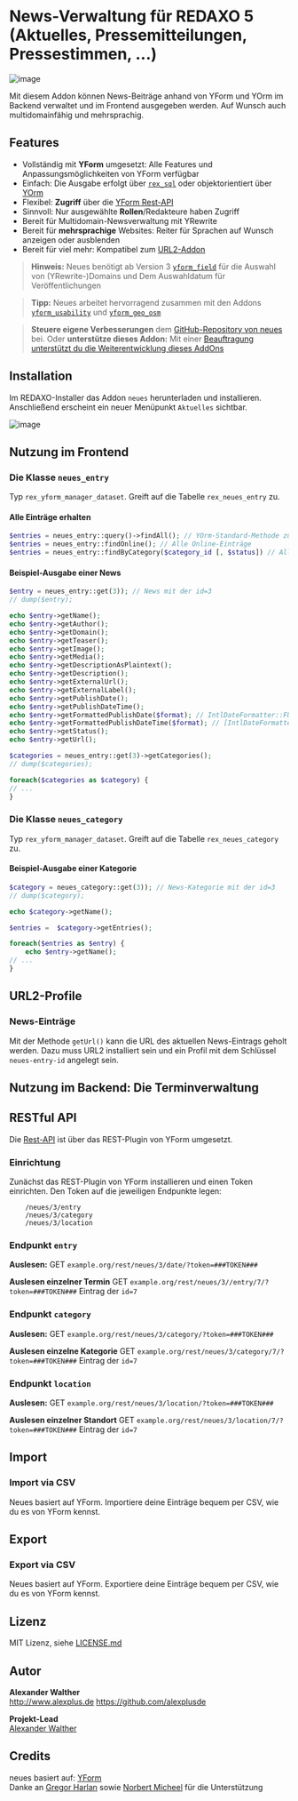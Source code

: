 # News-Verwaltung für REDAXO 5 (Aktuelles, Pressemitteilungen, Pressestimmen, ...)

![image](https://user-images.githubusercontent.com/3855487/209688259-e64e78f9-cfb2-4c52-a252-4178fb7dab04.png)

Mit diesem Addon können News-Beiträge anhand von YForm und YOrm im Backend verwaltet und im Frontend ausgegeben werden. Auf Wunsch auch multidomainfähig und mehrsprachig.

## Features

* Vollständig mit **YForm** umgesetzt: Alle Features und Anpassungsmöglichkeiten von YForm verfügbar
* Einfach: Die Ausgabe erfolgt über [`rex_sql`](https://redaxo.org/doku/master/datenbank-queries) oder objektorientiert über [YOrm](https://github.com/yakamara/redaxo_yform_docs/blob/master/de_de/yorm.md)
* Flexibel: **Zugriff** über die [YForm Rest-API](https://github.com/yakamara/redaxo_yform/blob/master/docs/plugins.md#restful-api-einf%C3%BChrung)
* Sinnvoll: Nur ausgewählte **Rollen**/Redakteure haben Zugriff
* Bereit für Multidomain-Newsverwaltung mit YRewrite
* Bereit für **mehrsprachige** Websites: Reiter für Sprachen auf Wunsch anzeigen oder ausblenden
* Bereit für viel mehr: Kompatibel zum [URL2-Addon](https://github.com/tbaddade/redaxo_url)

> **Hinweis:** Neues benötigt ab Version 3 [`yform_field`](https://github.com/alexplusde/yform_field/) für die Auswahl von (YRewrite-)Domains und Dem Auswahldatum für Veröffentlichungen

> **Tipp:** Neues arbeitet hervorragend zusammen mit den Addons [`yform_usability`](https://github.com/FriendsOfREDAXO/yform_usability/) und [`yform_geo_osm`](https://github.com/FriendsOfREDAXO/yform_geo_osm)

> **Steuere eigene Verbesserungen** dem [GitHub-Repository von neues](https://github.com/alexplusde/neues) bei. Oder **unterstütze dieses Addon:** Mit einer [Beauftragung unterstützt du die Weiterentwicklung dieses AddOns](https://github.com/sponsors/alexplusde)

## Installation

Im REDAXO-Installer das Addon `neues` herunterladen und installieren. Anschließend erscheint ein neuer Menüpunkt `Aktuelles` sichtbar.

![image](https://user-images.githubusercontent.com/3855487/209792457-b6f824dc-7fd8-4295-a7c7-2eab046d19c7.png)


## Nutzung im Frontend

### Die Klasse `neues_entry`

Typ `rex_yform_manager_dataset`. Greift auf die Tabelle `rex_neues_entry` zu.

#### Alle Einträge erhalten

```php
$entries = neues_entry::query()->findAll(); // YOrm-Standard-Methode zum Finden von Einträgen, lässt sich mit where(), Limit(), etc. einschränken und Filtern.
$entries = neues_entry::findOnline(); // Alle Online-Einträge
$entries = neues_entry::findByCategory($category_id [, $status]) // Alle Einträge einer Kategorie
```

#### Beispiel-Ausgabe einer News

```php
$entry = neues_entry::get(3)); // News mit der id=3
// dump($entry);

echo $entry->getName();
echo $entry->getAuthor();
echo $entry->getDomain();
echo $entry->getTeaser();
echo $entry->getImage();
echo $entry->getMedia();
echo $entry->getDescriptionAsPlaintext();
echo $entry->getDescription();
echo $entry->getExternalUrl();
echo $entry->getExternalLabel();
echo $entry->getPublishDate();
echo $entry->getPublishDateTime();
echo $entry->getFormattedPublishDate($format); // IntlDateFormatter::FULL
echo $entry->getFormattedPublishDateTime($format); // [IntlDateFormatter::FULL, IntlDateFormatter::SHORT]
echo $entry->getStatus();
echo $entry->getUrl();
```

```php
$categories = neues_entry::get(3)->getCategories();
// dump($categories);

foreach($categories as $category) {
// ...
}
```

### Die Klasse `neues_category`

Typ `rex_yform_manager_dataset`. Greift auf die Tabelle `rex_neues_category` zu.

#### Beispiel-Ausgabe einer Kategorie

```php
$category = neues_category::get(3)); // News-Kategorie mit der id=3
// dump($category);

echo $category->getName();

$entries =  $category->getEntries();

foreach($entries as $entry) {
    echo $entry->getName();
// ...
}
```

## URL2-Profile

### News-Einträge

Mit der Methode `getUrl()` kann die URL des aktuellen News-Eintrags geholt werden. Dazu muss URL2 installiert sein und ein Profil mit dem Schlüssel `neues-entry-id` angelegt sein.

## Nutzung im Backend: Die Terminverwaltung

## RESTful API

Die [Rest-API](https://github.com/yakamara/redaxo_yform/blob/master/docs/plugins.md#restful-api-einf%C3%BChrung) ist über das REST-Plugin von YForm umgesetzt.

### Einrichtung

Zunächst das REST-Plugin von YForm installieren und einen Token einrichten. Den Token auf die jeweiligen Endpunkte legen:

```
    /neues/3/entry
    /neues/3/category
    /neues/3/location
```

### Endpunkt `entry`

**Auslesen:** GET `example.org/rest/neues/3/date/?token=###TOKEN###`

**Auslesen einzelner Termin**  GET `example.org/rest/neues/3//entry/7/?token=###TOKEN###` Eintrag der `id=7`

### Endpunkt `category`

**Auslesen:** GET `example.org/rest/neues/3/category/?token=###TOKEN###`

**Auslesen einzelne Kategorie**  GET `example.org/rest/neues/3/category/7/?token=###TOKEN###` Eintrag der `id=7`

### Endpunkt `location`

**Auslesen:** GET `example.org/rest/neues/3/location/?token=###TOKEN###`

**Auslesen einzelner Standort**  GET `example.org/rest/neues/3/location/7/?token=###TOKEN###` Eintrag  der `id=7`

## Import

### Import via CSV

Neues basiert auf YForm. Importiere deine Einträge bequem per CSV, wie du es von YForm kennst.

## Export

### Export via CSV

Neues basiert auf YForm. Exportiere deine Einträge bequem per CSV, wie du es von YForm kennst.

## Lizenz

MIT Lizenz, siehe [LICENSE.md](https://github.com/alexplusde/neues/blob/master/LICENSE.md)  

## Autor

**Alexander Walther**  
<http://www.alexplus.de>
<https://github.com/alexplusde>

**Projekt-Lead**  
[Alexander Walther](https://github.com/alexplusde)

## Credits

neues basiert auf: [YForm](https://github.com/yakamara/redaxo_yform)  
Danke an [Gregor Harlan](https://github.com/gharlan) sowie [Norbert Micheel](https://github.com/tyrant88) für die Unterstützung
